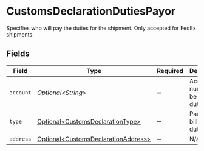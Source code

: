 # CustomsDeclarationDutiesPayor

Specifies who will pay the duties for the shipment. Only accepted for FedEx shipments.


## Fields

| Field                                                                                        | Type                                                                                         | Required                                                                                     | Description                                                                                  | Example                                                                                      |
| -------------------------------------------------------------------------------------------- | -------------------------------------------------------------------------------------------- | -------------------------------------------------------------------------------------------- | -------------------------------------------------------------------------------------------- | -------------------------------------------------------------------------------------------- |
| `account`                                                                                    | *Optional\<String>*                                                                          | :heavy_minus_sign:                                                                           | Account number to be billed for duties.                                                      | 2323434543                                                                                   |
| `type`                                                                                       | [Optional\<CustomsDeclarationType>](../../models/components/CustomsDeclarationType.md)       | :heavy_minus_sign:                                                                           | Party to be billed for duties.                                                               | THIRD_PARTY                                                                                  |
| `address`                                                                                    | [Optional\<CustomsDeclarationAddress>](../../models/components/CustomsDeclarationAddress.md) | :heavy_minus_sign:                                                                           | N/A                                                                                          |                                                                                              |
